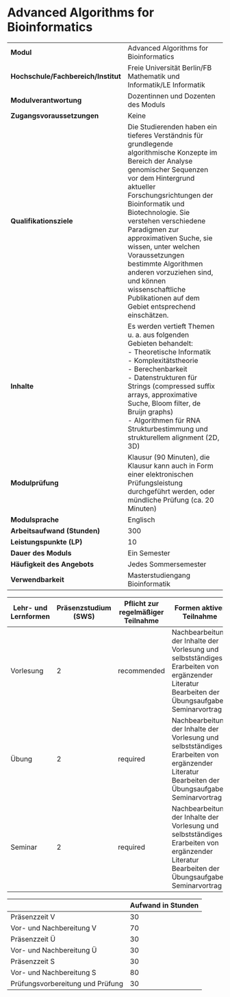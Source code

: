 # Advanced Algorithms for Bioinformatics
|                                    |   |
|------------------------------------|---|
|**Modul**                           | Advanced Algorithms for Bioinformatics |
|**Hochschule/Fachbereich/Institut** | Freie Universität Berlin/FB Mathematik und Informatik/LE Informatik |
|**Modulverantwortung**              | Dozentinnen und Dozenten des Moduls |
|**Zugangsvoraussetzungen**          | Keine |
|**Qualifikationsziele**             | Die Studierenden haben ein tieferes Verständnis für grundlegende algorithmische Konzepte im Bereich der Analyse genomischer Sequenzen vor dem Hintergrund aktueller Forschungsrichtungen der Bioinformatik und Biotechnologie. Sie verstehen verschiedene Paradigmen zur approximativen Suche, sie wissen, unter welchen Voraussetzungen bestimmte Algorithmen anderen vorzuziehen sind, und können wissenschaftliche Publikationen auf dem Gebiet entsprechend einschätzen. |
|**Inhalte**                         | Es werden vertieft Themen u. a. aus folgenden Gebieten behandelt:<br>- Theoretische Informatik<br>- Komplexitätstheorie<br>- Berechenbarkeit<br>- Datenstrukturen für Strings (compressed suffix arrays, approximative Suche, Bloom filter, de Bruijn graphs)<br>- Algorithmen für RNA Strukturbestimmung und strukturellem alignment (2D, 3D) |
|**Modulprüfung**                    | Klausur (90 Minuten), die Klausur kann auch in Form einer elektronischen Prüfungsleistung durchgeführt werden, oder mündliche Prüfung (ca. 20 Minuten) |
|**Modulsprache**                    | Englisch |
|**Arbeitsaufwand (Stunden)**        | 300 |
|**Leistungspunkte (LP)**            | 10 |
|**Dauer des Moduls**                | Ein Semester |
|**Häufigkeit des Angebots**         | Jedes Sommersemester |
|**Verwendbarkeit**                  | Masterstudiengang Bioinformatik |

| Lehr- und Lernformen | Präsenzstudium <br> (SWS) | Pflicht zur regelmäßiger Teilnahme | Formen aktiver Teilnahme |
| ---------------------|---------------------------|------------------------------------|------------------------- |
| Vorlesung            | 2                         | recommended                        | Nachbearbeitung der Inhalte der Vorlesung und selbstständiges Erarbeiten von ergänzender Literatur<br>Bearbeiten der Übungsaufgaben<br>Seminarvortrag |
| Übung                | 2                         | required                           | Nachbearbeitung der Inhalte der Vorlesung und selbstständiges Erarbeiten von ergänzender Literatur<br>Bearbeiten der Übungsaufgaben<br>Seminarvortrag |
| Seminar              | 2                         | required                           | Nachbearbeitung der Inhalte der Vorlesung und selbstständiges Erarbeiten von ergänzender Literatur<br>Bearbeiten der Übungsaufgaben<br>Seminarvortrag |

|   | Aufwand in Stunden |
| - |--------------------|
| Präsenzzeit V                            | 30    |
| Vor- und Nachbereitung V                 | 70    |
| Präsenzzeit Ü                            | 30    |
| Vor- und Nachbereitung Ü                 | 30    |
| Präsenzzeit S                            | 30    |
| Vor- und Nachbereitung S                 | 80    |
| Prüfungsvorbereitung und Prüfung         | 30    |
